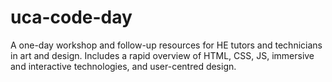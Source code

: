 # uca-code-day
A one-day workshop and follow-up resources for HE tutors and technicians in art and design. Includes a rapid overview of HTML, CSS, JS, immersive and interactive technologies, and user-centred design. 

